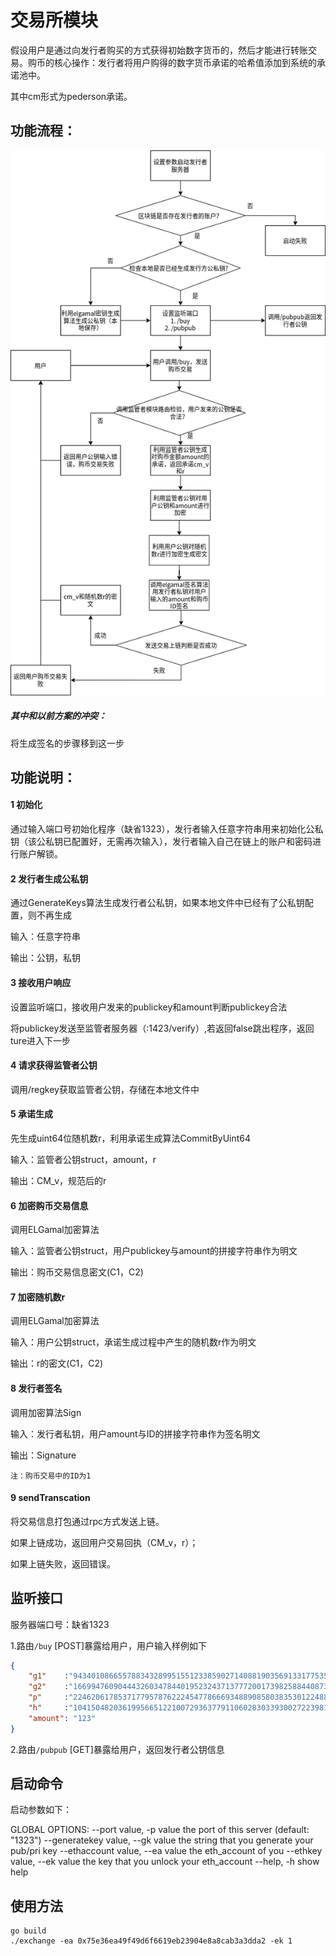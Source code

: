 # 交易所模块

假设用户是通过向发行者购买的方式获得初始数字货币的，然后才能进行转账交易。购币的核心操作：发行者将用户购得的数字货币承诺的哈希值添加到系统的承诺池中。

其中cm形式为pederson承诺。

## 功能流程：

![](./img/process.png)

##### 其中和以前方案的冲突：

将生成签名的步骤移到这一步

## 功能说明：

#### 1 初始化

通过输入端口号初始化程序（缺省1323），发行者输入任意字符串用来初始化公私钥（该公私钥已配置好，无需再次输入），发行者输入自己在链上的账户和密码进行账户解锁。

#### 2 发行者生成公私钥

通过GenerateKeys算法生成发行者公私钥，如果本地文件中已经有了公私钥配置，则不再生成

输入：任意字符串

输出：公钥，私钥

#### 3 接收用户响应

设置监听端口，接收用户发来的publickey和amount判断publickey合法

将publickey发送至监管者服务器（:1423/verify）,若返回false跳出程序，返回ture进入下一步

#### 4 请求获得监管者公钥

调用/regkey获取监管者公钥，存储在本地文件中

#### 5 承诺生成

先生成uint64位随机数r，利用承诺生成算法CommitByUint64

输入：监管者公钥struct，amount，r

输出：CM_v，规范后的r

#### 6 加密购币交易信息

调用ELGamal加密算法

输入：监管者公钥struct，用户publickey与amount的拼接字符串作为明文

输出：购币交易信息密文(C1，C2)

#### 7 加密随机数r

调用ELGamal加密算法

输入：用户公钥struct，承诺生成过程中产生的随机数r作为明文

输出：r的密文(C1，C2)

#### 8 发行者签名

调用加密算法Sign

输入：发行者私钥，用户amount与ID的拼接字符串作为签名明文

输出：Signature

```注：购币交易中的ID为1```

#### 9 sendTranscation

将交易信息打包通过rpc方式发送上链。

如果上链成功，返回用户交易回执（CM_v，r）；

如果上链失败，返回错误。

## 监听接口

服务器端口号：缺省1323

1.路由```/buy``` [POST]暴露给用户，用户输入样例如下

```json
{
	"g1"    :"9434010866557883432899515512338590271408819035691331775356172679296704297442",
	"g2"    :"16699476090444326034784401952324371377720017398258844087346247796127238764048",
	"p"     :"22462061785371779578762224547786669348890858038353012248859154063999614739741",
	"h"     :"1041504820361995665122100729363779110602830339300272239819296520183869996060",
	"amount": "123"
}
```

2.路由```/pubpub``` [GET]暴露给用户，返回发行者公钥信息

## 启动命令

启动参数如下：

GLOBAL OPTIONS:
   --port value, -p value                    the port of this server (default: "1323")
   --generatekey value, --gk value   the string that you generate your pub/pri key
   --ethaccount value, --ea value     the eth_account of you
   --ethkey value, --ek value             the key that you unlock your eth_account
   --help, -h                                         show help

## 使用方法

```
go build 
./exchange -ea 0x75e36ea49f49d6f6619eb23904e8a8cab3a3dda2 -ek 1
```



